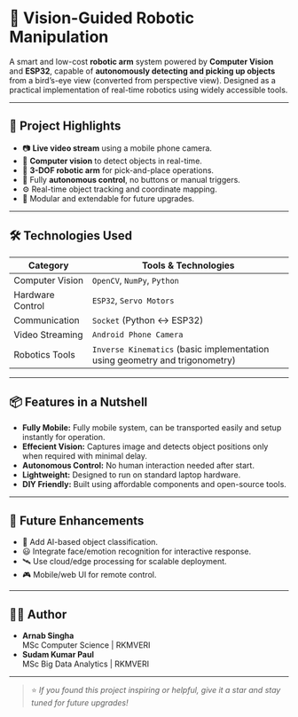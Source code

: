 # 🤖 Vision-Guided Robotic Manipulation

A smart and low-cost **robotic arm** system powered by **Computer Vision** and **ESP32**, capable of **autonomously detecting and picking up objects** from a bird’s-eye view (converted from perspective view). Designed as a practical implementation of real-time robotics using widely accessible tools.

---

## 🌟 Project Highlights

- 📷 **Live video stream** using a mobile phone camera.
- 🧠 **Computer vision** to detect objects in real-time.
- 🦾 **3-DOF robotic arm** for pick-and-place operations.
- 🔁 Fully **autonomous control**, no buttons or manual triggers.
- ⚙️ Real-time object tracking and coordinate mapping.
- 🧩 Modular and extendable for future upgrades.

---

## 🛠️ Technologies Used

| Category | Tools & Technologies |
|---------|----------------------|
| Computer Vision | `OpenCV`, `NumPy`, `Python` |
| Hardware Control | `ESP32`, `Servo Motors` |
| Communication | `Socket` (Python ↔ ESP32) |
| Video Streaming | `Android Phone Camera` |
|Robotics Tools| `Inverse Kinematics` (basic implementation using geometry and trigonometry)|

---

## 📦 Features in a Nutshell

- **Fully Mobile:** Fully mobile system, can be transported easily and setup instantly for operation.
- **Effecient Vision:** Captures image and detects object positions only when required with minimal delay.
- **Autonomous Control:** No human interaction needed after start.
- **Lightweight:** Designed to run on standard laptop hardware.
- **DIY Friendly:** Built using affordable components and open-source tools.

---

## 🚀 Future Enhancements

- 🧠 Add AI-based object classification.
- 😃 Integrate face/emotion recognition for interactive response.
- 🛰️ Use cloud/edge processing for scalable deployment.
- 🎮 Mobile/web UI for remote control.

---

## 👨‍💻 Author

- **Arnab Singha**  
MSc Computer Science | RKMVERI 
- **Sudam Kumar Paul**  
MSc Big Data Analytics | RKMVERI 

---

> ⭐ *If you found this project inspiring or helpful, give it a star and stay tuned for future upgrades!*
